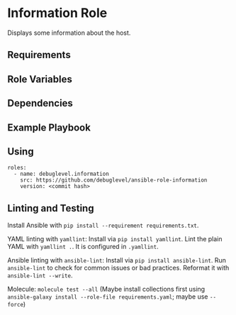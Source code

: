 Information Role
=========

Displays some information about the host.

<!-- A brief description of the role goes here. -->

Requirements
------------

<!-- Any pre-requisites that may not be covered by Ansible itself or the role should be mentioned here. For instance, if the role uses the EC2 module, it may be a good idea to mention in this section that the boto package is required. -->

Role Variables
--------------

<!-- A description of the settable variables for this role should go here, including any variables that are in defaults/main.yml, vars/main.yml, and any variables that can/should be set via parameters to the role. Any variables that are read from other roles and/or the global scope (ie. hostvars, group vars, etc.) should be mentioned here as well. -->

Dependencies
------------

<!-- A list of other roles hosted on Galaxy should go here, plus any details in regards to parameters that may need to be set for other roles, or variables that are used from other roles. -->

Example Playbook
----------------

<!-- Including an example of how to use your role (for instance, with variables passed in as parameters) is always nice for users too:

    - hosts: servers
      roles:
         - { role: username.rolename, x: 42 } -->

<!-- License
-------

MIT -->

<!-- Author Information
------------------

An optional section for the role authors to include contact information, or a website (HTML is not allowed). -->

Using
-----

```
roles:
  - name: debuglevel.information
    src: https://github.com/debuglevel/ansible-role-information
    version: <commit hash>
```

Linting and Testing
-------------------

Install Ansible with `pip install --requirement requirements.txt`.

YAML linting with `yamllint`:
Install via `pip install yamllint`.
Lint the plain YAML with `yamllint .`.
It is configured in `.yamllint`.

Ansible linting with `ansible-lint`:
Install via `pip install ansible-lint`.
Run `ansible-lint` to check for common issues or bad practices.
Reformat it with `ansible-lint --write`.

Molecule:
`molecule test --all`
(Maybe install collections first using `ansible-galaxy install --role-file requirements.yaml`; maybe use `--force`)
